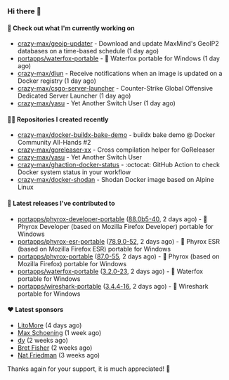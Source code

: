 ### Hi there 👋

#### 👷 Check out what I'm currently working on

- [crazy-max/geoip-updater](https://github.com/crazy-max/geoip-updater) - Download and update MaxMind&#39;s GeoIP2 databases on a time-based schedule (1 day ago)
- [portapps/waterfox-portable](https://github.com/portapps/waterfox-portable) - 🚀 Waterfox portable for Windows  (1 day ago)
- [crazy-max/diun](https://github.com/crazy-max/diun) - Receive notifications when an image is updated on a Docker registry (1 day ago)
- [crazy-max/csgo-server-launcher](https://github.com/crazy-max/csgo-server-launcher) - Counter-Strike Global Offensive Dedicated Server Launcher (1 day ago)
- [crazy-max/yasu](https://github.com/crazy-max/yasu) - Yet Another Switch User (1 day ago)

#### 👨‍💻 Repositories I created recently

- [crazy-max/docker-buildx-bake-demo](https://github.com/crazy-max/docker-buildx-bake-demo) - buildx bake demo @ Docker Community All-Hands #2
- [crazy-max/goreleaser-xx](https://github.com/crazy-max/goreleaser-xx) - Cross compilation helper for GoReleaser
- [crazy-max/yasu](https://github.com/crazy-max/yasu) - Yet Another Switch User
- [crazy-max/ghaction-docker-status](https://github.com/crazy-max/ghaction-docker-status) - :octocat: GitHub Action to check Docker system status in your workflow
- [crazy-max/docker-shodan](https://github.com/crazy-max/docker-shodan) - Shodan Docker image based on Alpine Linux

#### 🚀 Latest releases I've contributed to

- [portapps/phyrox-developer-portable](https://github.com/portapps/phyrox-developer-portable) ([88.0b5-40](https://github.com/portapps/phyrox-developer-portable/releases/tag/88.0b5-40), 2 days ago) - 🚀 Phyrox Developer (based on Mozilla Firefox Developer) portable for Windows
- [portapps/phyrox-esr-portable](https://github.com/portapps/phyrox-esr-portable) ([78.9.0-52](https://github.com/portapps/phyrox-esr-portable/releases/tag/78.9.0-52), 2 days ago) - 🚀 Phyrox ESR (based on Mozilla Firefox ESR) portable for Windows
- [portapps/phyrox-portable](https://github.com/portapps/phyrox-portable) ([87.0-55](https://github.com/portapps/phyrox-portable/releases/tag/87.0-55), 2 days ago) - 🚀 Phyrox (based on Mozilla Firefox) portable for Windows
- [portapps/waterfox-portable](https://github.com/portapps/waterfox-portable) ([3.2.0-23](https://github.com/portapps/waterfox-portable/releases/tag/3.2.0-23), 2 days ago) - 🚀 Waterfox portable for Windows 
- [portapps/wireshark-portable](https://github.com/portapps/wireshark-portable) ([3.4.4-16](https://github.com/portapps/wireshark-portable/releases/tag/3.4.4-16), 2 days ago) - 🚀 Wireshark portable for Windows

#### ❤️ Latest sponsors
- [LitoMore](https://github.com/LitoMore) (4 days ago)
- [Max Schoening](https://github.com/max) (1 week ago)
- [dy](https://github.com/dyipon) (2 weeks ago)
- [Bret Fisher](https://github.com/BretFisher) (2 weeks ago)
- [Nat Friedman](https://github.com/nat) (3 weeks ago)

Thanks again for your support, it is much appreciated! 🙏
